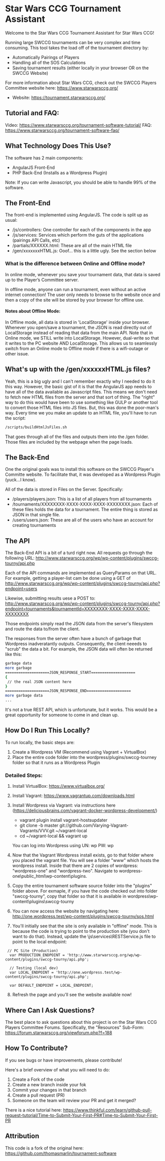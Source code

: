 # Star Wars CCG Tournament Assistant
Welcome to the Star Wars CCG Tournament Assistant for Star Wars CCG! 

Running large SWCCG tournaments can be very complex and time consuming. This tool takes the load off of the tournament directory by:
- Automatically Pairings of Players
- Handling all of the SOS Calculations
- Saving tournament results (either locally in your browser OR on the SWCCG Website)

For more information about Star Wars CCG, check out the SWCCG Players Committee website here: https://www.starwarsccg.org/
* Website: https://tournament.starwarsccg.org/

## Tutorial and FAQ:
Video: https://www.starwarsccg.org/tournament-software-tutorial/
FAQ: https://www.starwarsccg.org/tournament-software-faq/

## What Technology Does This Use?
The software has 2 main components:
* AngularJS Front-End
* PHP Back-End  (Installs as a Wordpress Plugin)

Note:  If you can write Javascript, you should be able to handle 99% of the software.

## The Front-End
The front-end is implemented using AngularJS. The code is split up as usual:
* /js/controllers:   One controller for each of the components in the app
* /js/services:    Services which perform the guts of the applications (pairings API Calls, etc)
* /partials/XXXXXX.html:  These are all of the main HTML file
* /gen/xxxxxxxHTML.js:  Ooof... this is a little ugly. See the section below


### What is the difference between Online and Offline mode?
In online mode, whenever you save your tournament data, that data is saved up to the Player’s Committee server.

In offline mode, anyone can run a tournament, even without an active internet connection!  The user only needs to browse to the website once and then a copy of the site will be stored by your browser for offline use.

#### Notes about Offline Mode:
In Offline mode, all data is stored in 'LocalStorage' inside your browser.  Whenever you open/save a tournament, the JSON is read directly out of LocalStorage instead of reading that data from the main API.  Note that in Online mode, we STILL write into LocalStorage. However, dual-write so that it writes to the PC website AND LocalStorage.  This allows us to seamlessly switch from an Online mode to Offline mode if there is a wifi-outage or other issue.


## What's up with the /gen/xxxxxxHTML.js files?
Yeah, this is a big ugly and I can't remember exactly why I needed to do it this way. However, the basic gist of it is that the AngularJS app needs to have all of the data available as Javascript files. This means we don't need to fetch new HTML files from the server and that sort of thing. The "right" way to do this would have been to use something like GULP or another tool to convert those HTML files into JS files. But, this was done the poor-man's way.  Every time we you make an update to an HTML file, you'll have to run the script:

```bash
/scripts/buildHtmlJsFiles.sh
```

That goes through all of the files and outputs them into the /gen folder. Those files are included by the webpage when the page loads.

## The Back-End
One the original goals was to install this software on the SWCCG Player's Committe website. To facilitate that, it was developed as a Wordpress Plugin (yuck...I know).  

All of the data is stored in Files on the Server. Specifically:
* /players/players.json:   This is a list of all players from all tournaments
* /tournaments/XXXXXXXX-XXXX-XXXX-XXXX-XXXXXXXX.json:  Each of these files holds the data for a tournament. The entire thing is stored as JSON in that single file.
* /users/users.json:  These are all of the users who have an account for creating tournaments

## The API
The Back-End API is a bit of a turd right now. All requests go through the following URL:
http://www.starwarsccg.org/wp/wp-content/plugins/swccg-tourny/api.php

Each of the API commands are implemented as QueryParams on that URL.  For example, getting a player-list cam be done using a GET of 
http://www.starwarsccg.org/wp/wp-content/plugins/swccg-tourny/api.php?endpoint=users

Likewise, submitting results uese a POST to:
http://www.starwarsccg.org/wp/wp-content/plugins/swccg-tourny/api.php?endpoint=tournaments&tournamentId=XXXXXXXX-XXXX-XXXX-XXXX-XXXXXXXX

Those endpoints simply read the JSON data from the server's filesystem and route the data to/from the client.

The responses from the server often have a bunch of garbage that Wordpress inadveratantly outputs. Consequently, the client neeeds to "scrub" the data a bit. For example, the JSON data will often be returned like this:

```bash
garbage data
more garbage
====================JSON_RESPONSE_START====================
{
 // the real JSON content here
}
====================JSON_RESPONSE_END====================
more garbage data
...

```

It's not a true REST API, which is unfortunate, but it works. This would be a great opportunity for someone to come in and clean up.


## How Do I Run This Locally?
To run locally, the basic steps are:
1) Create a Wordpress VM  (Recommend using Vagrant + VirtualBox)
2) Place the entire code folder into the wordpress/plugins/swccg-tourney folder so that it runs as a Wordpress Plugin

### Detailed Steps:
1. Install VirtualBox: https://www.virtualbox.org/
2. Install Vagrant: https://www.vagrantup.com/downloads.html
3. Install Wordpress via Vagrant: via instructions here (https://deliciousbrains.com/vagrant-docker-wordpress-development/)
   * vagrant plugin install vagrant-hostsupdater
   * git clone -b master git://github.com/Varying-Vagrant-Vagrants/VVV.git ~/vagrant-local
   * cd ~/vagrant-local && vagrant up
   
   You can log into Wordpress using UN: wp  PW: wp
   
4. Now that the Vagrant Wordpress install exists, go to that folder where you placed the vagrant file.  You will see a folder "www" which hosts the wordpress install. Inside that there are 2 copies of wordpress:  "wordpress-one" and "wordpress-two". Navigate to wordpress-one\public_html\wp-content\plugins. 

5. Copy the entire tournament software source folder into the "plugins" folder above.  For exmaple, if you have the code checked out into folder "swccg-tourny", copy that folder so that it is available in wordpress\wp-content\plugins\swccg-tourny

6. You can now access the website by navigating here:
http://one.wordpress.test/wp-content/plugins/swccg-tourny/sos.html

7. You'll initially see that the site is only available in "offline" mode.  This is because the code is trying to point to the production site (you don't want to do that). Instead, update the \js\services\RESTService.js file to point to the local endpoint:

```
 // PC Site (Production)
  var PRODUCTION_ENDPOINT = 'http://www.starwarsccg.org/wp/wp-content/plugins/swccg-tourny/api.php';

  // Testing (local dev)
  var LOCAL_ENDPOINT = 'http://one.wordpress.test/wp-content/plugins/swccg-tourny/api.php';

  var DEFAULT_ENDPOINT = LOCAL_ENDPOINT;
```

8. Refresh the page and you'll see the website available now!


## Where Can I Ask Questions?
The best place to ask questions about this project is on the Star Wars CCG Players Committee Forums. Specifically, the "Resources" Sub-Form: https://forum.starwarsccg.org/viewforum.php?f=188

## How To Contribute?
If you see bugs or have improvements, please contribute!

Here's a brief overview of what you will need to do:
1. Create a Fork of the code
2. Create a new branch inside your fok
3. Commit your changes in that branch
4. Create a pull request (PR)
5. Someone on the team will review your PR and get it merged?

There is a nice tutorial here:
https://www.thinkful.com/learn/github-pull-request-tutorial/Time-to-Submit-Your-First-PR#Time-to-Submit-Your-First-PR


## Attribution
This code is a fork of the original here: https://github.com/thomasmarlin/tournament-software
